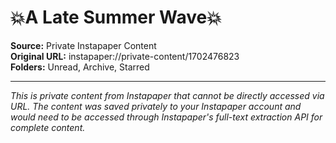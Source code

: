 # 💥A Late Summer Wave💥

**Source:** Private Instapaper Content  
**Original URL:** instapaper://private-content/1702476823  
**Folders:** Unread, Archive, Starred  

---

*This is private content from Instapaper that cannot be directly accessed via URL. The content was saved privately to your Instapaper account and would need to be accessed through Instapaper's full-text extraction API for complete content.*